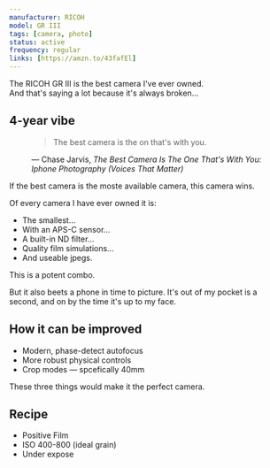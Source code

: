 ```yaml
---
manufacturer: RICOH
model: GR III
tags: [camera, photo]
status: active
frequency: regular
links: [https://amzn.to/43fafEl]
---
```


The RICOH GR III is the best camera I've ever owned.  
And that's saying a lot because it's always broken…

## 4-year vibe

<figure>
  <blockquote>
    The best camera is the on that's with you.
  </blockquote>
  <figcaption>
    &mdash; Chase Jarvis, <cite>The Best Camera Is The One That's With You: Iphone Photography (Voices That Matter)</cite>
  </figcaption>
</figure>

If the best camera is the moste available camera, this camera wins.

Of every camera I have ever owned it is:

- The smallest…
- With an APS-C sensor…
- A built-in ND filter…
- Quality film simulations…
- And useable jpegs.

This is a potent combo.

But it also beets a phone in time to picture.
It's out of my pocket is a second, and on by the time it's up to my face.

## How it can be improved

- Modern, phase-detect autofocus
- More robust physical controls
- Crop modes — spcefically 40mm

These three things would make it the perfect camera.

## Recipe

- Positive Film
- ISO 400-800 (ideal grain)
- Under expose
